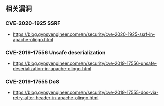 相关漏洞
---

### CVE-2020-1925 SSRF

- https://blog.gypsyengineer.com/en/security/cve-2020-1925-ssrf-in-apache-olingo.html

### CVE-2019-17556 Unsafe deserialization

- https://blog.gypsyengineer.com/en/security/cve-2019-17556-unsafe-deserialization-in-apache-olingo.html


### CVE-2019-17555 DoS

- https://blog.gypsyengineer.com/en/security/cve-2019-17555-dos-via-retry-after-header-in-apache-olingo.html


